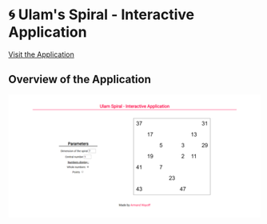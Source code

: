 # 🌀 Ulam's Spiral - Interactive Application

[Visit the Application](https://editor.p5js.org/armandwayoff/present/q7rzZCcgv)

## Overview of the Application

![overview-application](illustration_image/overview-application.png)
